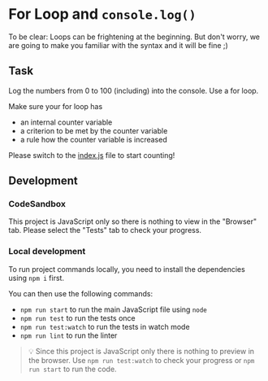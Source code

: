 # For Loop and `console.log()`

To be clear: Loops can be frightening at the beginning. But don't worry, we are going to make you familiar with the syntax and it will be fine ;)

## Task

Log the numbers from 0 to 100 (including) into the console. Use a for loop.

Make sure your for loop has

- an internal counter variable
- a criterion to be met by the counter variable
- a rule how the counter variable is increased

Please switch to the [index.js](index.js) file to start counting!

## Development

### CodeSandbox

This project is JavaScript only so there is nothing to view in the "Browser" tab. Please select the "Tests" tab to check your progress.

### Local development

To run project commands locally, you need to install the dependencies using `npm i` first.

You can then use the following commands:

- `npm run start` to run the main JavaScript file using `node`
- `npm run test` to run the tests once
- `npm run test:watch` to run the tests in watch mode
- `npm run lint` to run the linter

> 💡 Since this project is JavaScript only there is nothing to preview in the browser. Use `npm run test:watch` to check your progress or `npm run start` to run the code.

